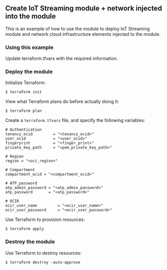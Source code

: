 ## Create IoT Streaming module + network injected into the module
This is an example of how to use the module to deploy IoT Streaming module and network cloud infrastructure elements injected to the module.
  
### Using this example
Update terraform.tfvars with the required information.

### Deploy the module
Initialize Terraform:
```
$ terraform init
```
View what Terraform plans do before actually doing it:
```
$ terraform plan
```

Create a `terraform.tfvars` file, and specify the following variables:

```
# Authentication
tenancy_ocid         = "<tenancy_ocid>"
user_ocid            = "<user_ocid>"
fingerprint          = "<finger_print>"
private_key_path     = "<pem_private_key_path>"

# Region
region = "<oci_region>"

# Compartment
compartment_ocid = "<compartment_ocid>"

# ATP_password
atp_admin_password = "<atp_admin_password>"
atp_password       = "<atp_password>"

# OCIR
ocir_user_name         = "<ocir_user_name>"
ocir_user_password     = "<ocir_user_password>"
```

Use Terraform to provision resources:
```
$ terraform apply
```

### Destroy the module 

Use Terraform to destroy resources:
```
$ terraform destroy -auto-approve
```
